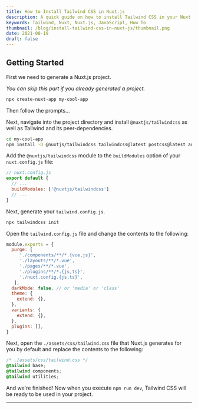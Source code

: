 ```yaml
---
title: How to Install Tailwind CSS in Nuxt.js
description: A quick guide on how to install Tailwind CSS in your Nuxt.js project.
keywords: Tailwind, Nuxt, Nuxt.js, JavaScript, How To
thumbnail: /blog/install-tailwind-css-in-nuxt-js/thumbnail.png
date: 2021-08-19
draft: false
---
```


## Getting Started

First we need to generate a Nuxt.js project.

*You can skip this part if you already generated a project.*

```bash
npx create-nuxt-app my-cool-app
```

Then follow the prompts...

Next, navigate into the project directory and install `@nuxtjs/tailwindcss` as well as Tailwind and its peer-dependencies.

```bash
cd my-cool-app
npm install -D @nuxtjs/tailwindcss tailwindcss@latest postcss@latest autoprefixer@latest
```

Add the `@nuxtjs/tailwindcss` module to the `buildModules` option of your `nuxt.config.js` file:

```js
// nuxt.config.js
export default {
  // ...
  buildModules: ['@nuxtjs/tailwindcss']
  // ...
}
```

Next, generate your `tailwind.config.js`.

```bash
npx tailwindcss init
```

Open the `tailwind.config.js` file and change the contents to the following:

```js
module.exports = {
  purge: [
     './components/**/*.{vue,js}',
     './layouts/**/*.vue',
     './pages/**/*.vue',
     './plugins/**/*.{js,ts}',
     './nuxt.config.{js,ts}',
   ],
  darkMode: false, // or 'media' or 'class'
  theme: {
    extend: {},
  },
  variants: {
    extend: {},
  },
  plugins: [],
}
```

Next, open the `./assets/css/tailwind.css` file that Nuxt.js generates for you by default and replace the contents to the following:

```css
/* ./assets/css/tailwind.css */
@tailwind base;
@tailwind components;
@tailwind utilities;
```

And we're finished! Now when you execute `npm run dev`, Tailwind CSS will be ready to be used in your project.

---
